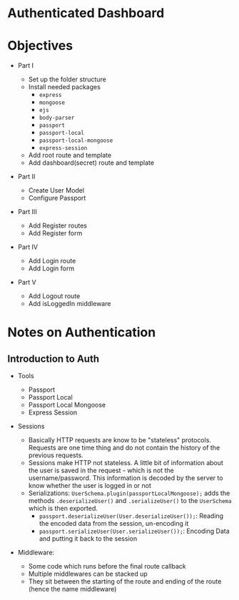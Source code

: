 # Authenticated Dashboard


# Objectives
- Part I
    - Set up the folder structure
    - Install needed packages
        - `express`
        - `mongoose`
        - `ejs`
        - `body-parser`
        - `passport`
        - `passport-local`
        - `passport-local-mongoose`
        - `express-session`
    - Add root route and template
    - Add dashboard(secret) route and template

- Part II
    - Create User Model
    - Configure Passport

- Part III
    - Add Register routes
    - Add Register form

- Part IV
    - Add Login route
    - Add Login form

- Part V
    - Add Logout route
    - Add isLoggedIn middleware

# Notes on Authentication
## Introduction to Auth
- Tools
    - Passport
    - Passport Local
    - Passport Local Mongoose
    - Express Session

- Sessions
    - Basically HTTP requests are know to be "stateless" protocols. Requests are one time thing and do not contain the history of the previous requests. 
    - Sessions make HTTP not stateless. A little bit of information about the user is saved in the request - which is not the username/password. This information is decoded by the server to know whether the user is logged in or not
    - Serializations: `UserSchema.plugin(passportLocalMongoose);` adds the methods `.deserializeUser()` and `.serializeUser()` to the `UserSchema` which is then exported.
        - `passport.deserializeUser(User.deserializeUser());`: Reading the encoded data from the session, un-encoding it
        - `passport.serializeUser(User.serializeUser());`: Encoding Data and putting it back to the session

- Middleware: 
    - Some code which runs before the final route callback
    - Multiple middlewares can be stacked up
    - They sit between the starting of the route and ending of the route (hence the name middleware)